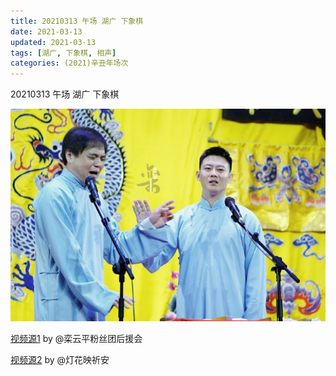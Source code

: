 ```yaml
---
title: 20210313 午场 湖广 下象棋
date: 2021-03-13
updated: 2021-03-13
tags: [湖广, 下象棋, 相声] 
categories: (2021)辛丑年场次
---
```

20210313 午场 湖广 下象棋

![](https://raw.githubusercontent.com/rhenginium/image/main/007aVJ83ly1goig2swhe6j32io1p3npf.jpg)

[视频源1](https://m.weibo.cn/6574451359/4614335957042121 ) by @栾云平粉丝团后援会

[视频源2](https://m.weibo.cn/status/4614343427623389?)  by @灯花映祈安